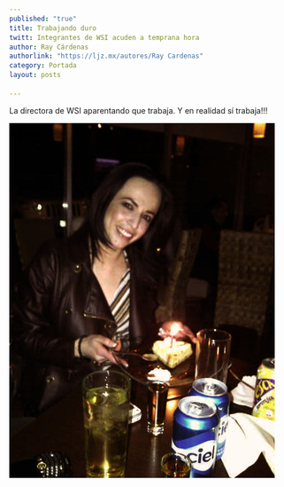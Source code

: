 ```yaml
---
published: "true"
title: Trabajando duro
twitt: Integrantes de WSI acuden a temprana hora
author: Ray Cárdenas
authorlink: "https://ljz.mx/autores/Ray Cardenas"
category: Portada
layout: posts

---
```


La directora de WSI aparentando que trabaja. Y en realidad sí trabaja!!!

![trabajando](/_posts/2013/06/03/masFiesta.jpg)
